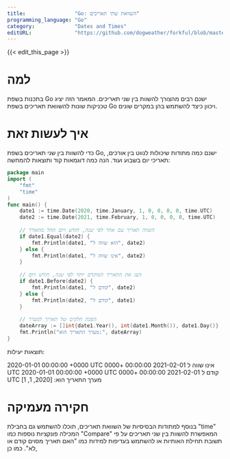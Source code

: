 ```yaml
---
title:                "Go: השוואת שתי תאריכים"
programming_language: "Go"
category:             "Dates and Times"
editURL:              "https://github.com/dogweather/forkful/blob/master/content/he/go/comparing-two-dates.md"
---
```


{{< edit_this_page >}}

# למה
בתכנות בשפת Go ישנם רבים מהצורך להשוות בין שני תאריכים. המאמר הזה יציג טכניקות שונות להשוואת תאריכים בשפת Go ויכוון כיצד להשתמש בהן במקרים שונים.

# איך לעשות זאת
כדי להשוות בין שני תאריכים בשפת Go, ישנם כמה מתודות שיכולות לנווט בין אורכים, תאריכי יום בשבוע ועוד. הנה כמה דוגמאות קוד ותוצאות להמחשה:

```Go
package main
import (
    "fmt"
    "time"
)
func main() {
    date1 := time.Date(2020, time.January, 1, 0, 0, 0, 0, time.UTC)
    date2 := time.Date(2021, time.February, 1, 0, 0, 0, 0, time.UTC)
    
    // השווה תאריך עם אחר לפי שנה, חודש ויום החל מהאורך
    if date1.Equal(date2) {
        fmt.Println(date1, "הוא שווה ל", date2)
    } else {
        fmt.Println(date1, "אינו שווה ל", date2)
    }
    
    // הצג את התאריך המוקדם יותר לפי שנה, חודש ויום
    if date1.Before(date2) {
        fmt.Println(date1, "קודם ל", date2)
    } else {
        fmt.Println(date2, "קודם ל", date1)
    }
    
    // הפכת חלקים של תאריך למערך
    dateArray := []int{date1.Year(), int(date1.Month()), date1.Day()}
    fmt.Println("מערך התאריך הוא:", dateArray)
}
```

תוצאות יעילות:

2020-01-01 00:00:00 +0000 UTC אינו שווה ל 2021-02-01 00:00:00 +0000 UTC
2020-01-01 00:00:00 +0000 UTC קודם ל 2021-02-01 00:00:00 +0000 UTC
מערך התאריך הוא: [2020, 1, 1]

# חקירה מעמיקה
בנוסף למתודות הבסיסיות של השוואת תאריכים, תוכלו להשתמש גם בחבילת "time" המכילה פונקציות נוספות כמו "Compare" המאפשרת להשוות בין שני תאריכים על פי תשובת תחילת האותיות או להשתמש בעדיפות למידות כמו "האם תאריך מסוים קודם או לא". כמו כן,